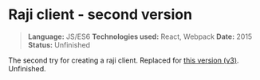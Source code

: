 # Raji client - second version
> <strong>Language:</strong> JS/ES6
> <strong>Technologies used:</strong> React, Webpack
> <strong>Date:</strong> 2015
> <strong>Status:</strong> Unfinished

The second try for creating a raji client. Replaced for [this version (v3)](https://github.com/datyayu/raji). Unfinished.
